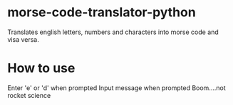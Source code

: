 # morse-code-translator-python
Translates english letters, numbers and characters into morse code and visa versa.
# How to use
Enter 'e' or 'd' when prompted
Input message when prompted
Boom....not rocket science
